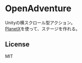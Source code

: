 # OpenAdventure

Unityの横スクロール型アクション。  
[PlanetX](https://github.com/shundroid/PlanetX)を使って、ステージを作れる。  

## License
MIT
